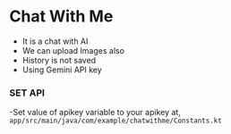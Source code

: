 # Chat With Me
 - It is a chat with AI
 - We can upload Images also
 - History is not saved
 - Using Gemini API key

### SET API
 -Set value of apikey variable to your apikey at,
```app/src/main/java/com/example/chatwithme/Constants.kt```
